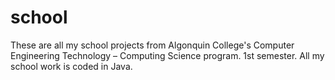 # school
These are all my school projects from Algonquin College's Computer Engineering Technology – Computing Science program. 1st semester. All my school work is coded in Java.
